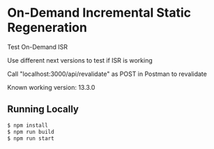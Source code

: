 # On-Demand Incremental Static Regeneration

Test On-Demand ISR

Use different next versions to test if ISR is working

Call "localhost:3000/api/revalidate" as POST in Postman to revalidate

Known working version:
13.3.0

## Running Locally

```bash
$ npm install
$ npm run build
$ npm run start
```
